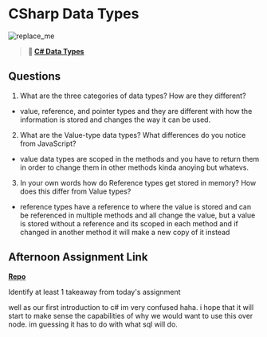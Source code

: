# CSharp Data Types

![replace_me](https://codeworks.blob.core.windows.net/public/assets/img/illustrations/placeholder.svg)

> **📖 [C# Data Types](https://codeworksacademy.com/fs-student-guide/resources/wk10/01-CSharp-Generics)**

## Questions

1. What are the three categories of data types? How are they different?

- value, reference, and pointer types and they are different with how the information is stored and changes the way it can be used.

2. What are the Value-type data types? What differences do you notice from JavaScript?

- value data types are scoped in the methods and you have to return them in order to change them in other methods kinda anoying but whatevs.

3. In your own words how do Reference types get stored in memory? How does this differ from Value types?

- reference types have a reference to where the value is stored and can be referenced in multiple methods and all change the value, but a value is stored without a reference and its scoped in each method and if changed in another method it will make a new copy of it instead

## Afternoon Assignment Link

**[Repo](https://github.com/Andrew-Greenlaw/chorescore)**

Identify at least 1 takeaway from today's assignment

well as our first introduction to c# im very confused haha. i hope that it will start to make sense the capabilities of why we would want to use this over node. im guessing it has to do with what sql will do.
